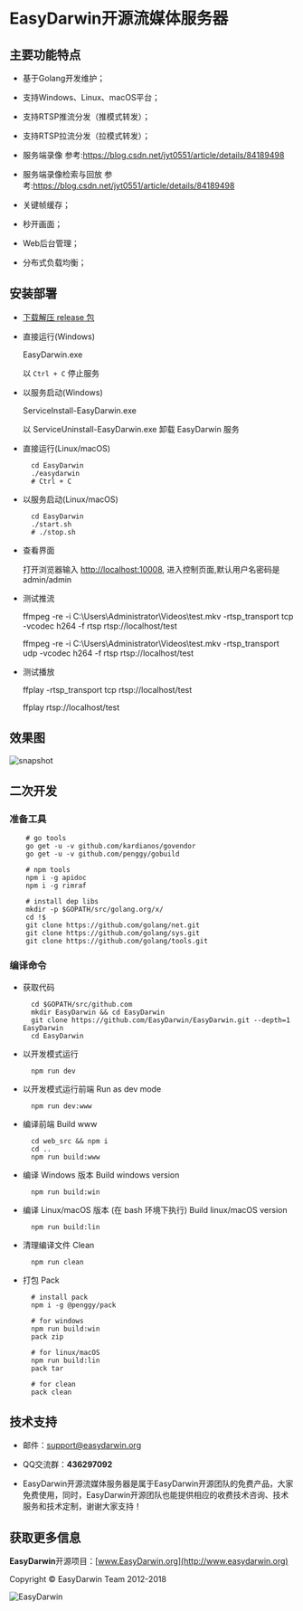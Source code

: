 # EasyDarwin开源流媒体服务器


## 主要功能特点

- 基于Golang开发维护；

- 支持Windows、Linux、macOS平台；

- 支持RTSP推流分发（推模式转发）；

- 支持RTSP拉流分发（拉模式转发）；

- 服务端录像 参考:https://blog.csdn.net/jyt0551/article/details/84189498

- 服务端录像检索与回放 参考:https://blog.csdn.net/jyt0551/article/details/84189498

- 关键帧缓存；

- 秒开画面；

- Web后台管理；

- 分布式负载均衡；


## 安装部署

- [下载解压 release 包](https://github.com/EasyDarwin/EasyDarwin/releases)

- 直接运行(Windows)

    EasyDarwin.exe
    
    以 `Ctrl + C` 停止服务

- 以服务启动(Windows)

    ServiceInstall-EasyDarwin.exe
    
    以 ServiceUninstall-EasyDarwin.exe 卸载 EasyDarwin 服务

- 直接运行(Linux/macOS)

		cd EasyDarwin
		./easydarwin
		# Ctrl + C

- 以服务启动(Linux/macOS)

		cd EasyDarwin
		./start.sh
		# ./stop.sh

- 查看界面
	
	打开浏览器输入 [http://localhost:10008](http://localhost:10008), 进入控制页面,默认用户名密码是admin/admin

- 测试推流

	ffmpeg -re -i C:\Users\Administrator\Videos\test.mkv -rtsp_transport tcp -vcodec h264 -f rtsp rtsp://localhost/test

	ffmpeg -re -i C:\Users\Administrator\Videos\test.mkv -rtsp_transport udp -vcodec h264 -f rtsp rtsp://localhost/test
			

- 测试播放

	ffplay -rtsp_transport tcp rtsp://localhost/test

	ffplay rtsp://localhost/test 

## 效果图

![snapshot](http://ww1.sinaimg.cn/large/79414a05ly1fwzqdbi8efj20w00mrn0c.jpg)

## 二次开发

### 准备工具

        # go tools
        go get -u -v github.com/kardianos/govendor
        go get -u -v github.com/penggy/gobuild

        # npm tools
        npm i -g apidoc
        npm i -g rimraf

        # install dep libs
        mkdir -p $GOPATH/src/golang.org/x/
        cd !$
        git clone https://github.com/golang/net.git
        git clone https://github.com/golang/sys.git
        git clone https://github.com/golang/tools.git
        
### 编译命令

- 获取代码

        cd $GOPATH/src/github.com
        mkdir EasyDarwin && cd EasyDarwin
        git clone https://github.com/EasyDarwin/EasyDarwin.git --depth=1 EasyDarwin
        cd EasyDarwin

- 以开发模式运行

        npm run dev

- 以开发模式运行前端 Run as dev mode

        npm run dev:www       

- 编译前端  Build www

        cd web_src && npm i
        cd ..
        npm run build:www

- 编译 Windows 版本 Build windows version

        npm run build:win

- 编译 Linux/macOS 版本 (在 bash 环境下执行) Build linux/macOS version

        npm run build:lin       

- 清理编译文件 Clean

        npm run clean 

- 打包 Pack

        # install pack
        npm i -g @penggy/pack

        # for windows
        npm run build:win
        pack zip

        # for linux/macOS
        npm run build:lin
        pack tar

        # for clean
        pack clean


## 技术支持

- 邮件：[support@easydarwin.org](mailto:support@easydarwin.org) 

- QQ交流群：**436297092**

- EasyDarwin开源流媒体服务器是属于EasyDarwin开源团队的免费产品，大家免费使用，同时，EasyDarwin开源团队也能提供相应的收费技术咨询、技术服务和技术定制，谢谢大家支持！


## 获取更多信息

**EasyDarwin**开源项目：[www.EasyDarwin.org](http://www.easydarwin.org)

Copyright &copy; EasyDarwin Team 2012-2018

![EasyDarwin](http://www.easydarwin.org/skin/easydarwin/images/wx_qrcode.jpg)
